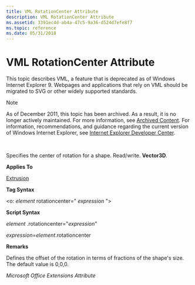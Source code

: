 ```yaml
---
title: VML RotationCenter Attribute
description: VML RotationCenter Attribute
ms.assetid: 3391ec4d-ab4a-47c5-9a36-d524d7efe8f7
ms.topic: reference
ms.date: 05/31/2018
---
```


# VML RotationCenter Attribute

This topic describes VML, a feature that is deprecated as of Windows Internet Explorer 9. Webpages and applications that rely on VML should be migrated to SVG or other widely supported standards.

> [!Note]  
> As of December 2011, this topic has been archived. As a result, it is no longer actively maintained. For more information, see [Archived Content](/previous-versions/windows/internet-explorer/ie-developer/). For information, recommendations, and guidance regarding the current version of Windows Internet Explorer, see [Internet Explorer Developer Center](https://msdn.microsoft.com/ie/).

 

Specifies the center of rotation for a shape. Read/write. **Vector3D**.

**Applies To**

[Extrusion](msdn-online-vml-extrusion-element.md)

**Tag Syntax**

<o: *element* rotationcenter=" *expression* ">

**Script Syntax**

*element* .rotationcenter="*expression*"

*expression*=*element*.rotationcenter

**Remarks**

Defines the offset of the rotation in terms of fractions of the shape's size. The default value is 0,0,0.

*Microsoft Office Extensions Attribute*

 

 
